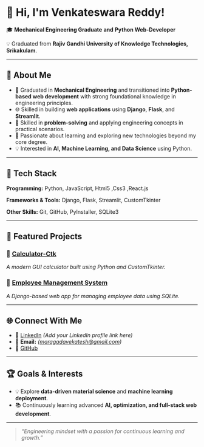 # 👋 Hi, I'm Venkateswara Reddy!  

🎓 **Mechanical Engineering Graduate** **and** **Python Web-Developer**

💡 Graduated from **Rajiv Gandhi University of Knowledge Technologies, Srikakulam**.

---

## 🧠 About Me  
- 🧰 Graduated in **Mechanical Engineering** and transitioned into **Python-based web development** with strong foundational knowledge in engineering principles. 
- 🌐 Skilled in building **web applications** using **Django**, **Flask**, and **Streamlit**.  
-  🤖 Skilled in **problem-solving** and applying engineering concepts in practical scenarios.  
- 🧠 Passionate about learning and exploring new technologies beyond my core degree. 
- 💡 Interested in **AI, Machine Learning, and Data Science** using Python.


---

## 🧩 Tech Stack
**Programming:** Python, JavaScript, Html5 ,Css3 ,React.js 

**Frameworks & Tools:** Django, Flask, Streamlit, CustomTkinter 

**Other Skills:** Git, GitHub, PyInstaller, SQLite3  

---

## 🧪 Featured Projects
### 🔹 [Calculator-Ctk](https://github.com/Venkatesh-6921/Calculator-Ctk)
*A modern GUI calculator built using Python and CustomTkinter.*

### 🔹 [Employee Management System](https://github.com/Venkatesh-6921/Employee_Management)
*A Django-based web app for managing employee data using SQLite.*

---

## 🌐 Connect With Me
- 💼 [LinkedIn](#) *(Add your LinkedIn profile link here)*  
- 📧 **Email:** *(maragadavekatesh@gmail.com)*  
- 🧰 [GitHub](https://github.com/Venkatesh-6921)  

---

## 🏆 Goals & Interests  
- 💡 Explore **data-driven material science** and **machine learning deployment**.  
- 📚 Continuously learning advanced **AI, optimization, and full-stack web development**.  

---

> *“Engineering mindset with a passion for continuous learning and growth.”*
